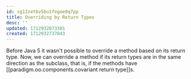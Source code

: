 ```yaml
---
id: sg12zetbv5bu1fegoe0q7pp
title: Overriding by Return Types
desc: ''
updated: 1712932873381
created: 1712932737043
---
```


Before Java 5 it wasn't possible to override a method based on its return type. Now, we can override a method if its return types are in the same direction as the subclass, that is, if the methods have [[paradigm.oo.components.covariant return type]]s.